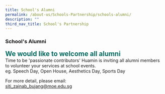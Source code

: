 ```yaml
---
title: School's Alumni
permalink: /about-us/Schools-Partnership/schools-alumni/
description: ""
third_nav_title: School's Partnership
---
```

### **School's Alumni**

<b style="color:#016C62; font-size:21px">We would like to welcome all alumni</b><br>
Time to be 'passionate contributors'
Huamin is inviting all alumni members to volunteer your services at school events.<br>
eg. Speech Day, Open House, Aesthetics Day, Sports Day

For more detail, please email:<br>
[siti\_zainab\_bujang@moe.edu.sg](mailto:siti_zainab_bujang@moe.edu.sg)